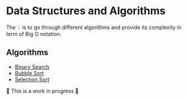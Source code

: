 # Data Structures and Algorithms

The 💡 is to go through different algorithms and provide its complexity in term of Big O notation. 

## Algorithms
- [Binary Search](https://github.com/daosgava/data-structures-and-algorithms/blob/main/algorithms/binarySearch.js)
- [Bubble Sort](https://github.com/daosgava/data-structures-and-algorithms/blob/main/algorithms/bubbleSort.js)
- [Selection Sort](https://github.com/daosgava/data-structures-and-algorithms/blob/main/algorithms/selectionSort.js)
  
🚧  This is a work in progress  🚧 
